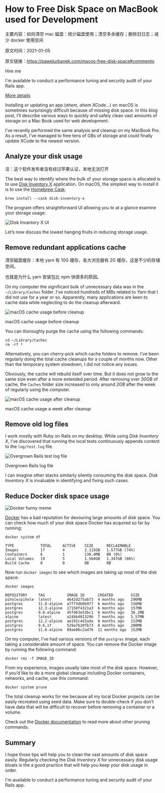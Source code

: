 # How to Free Disk Space on MacBook used for Development

主要内容：如何清空 mac 磁盘：统计磁盘使用；清空多余缓存；删除旧日志；减少 docker 使用空间

原文时间：2021-01-05

原文链接：https://pawelurbanek.com/macos-free-disk-space#commento

Hire me

I'm available to conduct a performance tuning and security audit of your Rails app.

[More details](https://pawelurbanek.com/#rails-performance-tuning)

Installing or updating an app (_ahem, ahem XCode…_) on macOS is sometimes surprisingly difficult because of missing disk space. In this blog post, I’ll describe various ways to quickly and safely clean vast amounts of storage on a Mac Book used for web development.

I’ve recently performed the same analysis and cleanup on my MacBook Pro. As a result, I’ve managed to free tens of GBs of storage and could finally update XCode to the newest version.

## Analyze your disk usage

注：这个软件发布者没有经过苹果认证，本地无法打开

The best way to identify where the bulk of your storage space is allocated is to use [Disk Inventory X](http://www.derlien.com/) application. On macOS, the simplest way to install it is to use the [Homebrew Cask](https://formulae.brew.sh/cask/disk-inventory-x).

```
brew install --cask disk-inventory-x
```

The program offers straightforward UI allowing you to at a glance examine your storage usage:

![Disk Invantory X UI](https://pawelurbanek.com/assets/disk-x-inventory-54eaae6e085279e12b464d65942832197270949f77bb530c038932949d4af941.png)

Let’s now discuss the lowest hanging fruits in reducing storage usage.

## Remove redundant applications cache

清空磁盘缓存：本地 yarn 有 10G 缓存，各大浏览器有 2G 缓存，这是不少的存储空间。

也就是为什么 yarn 安装包比 npm 快很多的原因。

On my computer the significant bulk of unnecessary data was in the `~/Library/Caches` folder. I’ve noticed hundreds of MBs related to _Yarn_ that I did not use for a year or so. Apparently, many applications are keen to cache data while neglecting to do the cleanup afterward.

![macOS cache usage before cleanup](https://pawelurbanek.com/assets/cache-before-3c0eb04faa3d22370a0d79ce639de8e66fc6581f5d1ae913ea2578c1dbc03322.png)

macOS cache usage before cleanup

You can thoroughly purge the cache using the following commands:

```
cd ~/Library/Caches
rm -rf *
```

Alternatively, you can cherry-pick which cache folders to remove. I’ve been regularly doing the total cache cleanups for a couple of months now. Other than the temporary system slowdown, I did not notice any issues.

Obviously, the cache will rebuild itself over time. But it does not grow to the same size even after a more extended period. After removing over _30GB_ of cache, the `Caches` folder size increased to only around _2GB_ after the week of regularly using the computer.

![macOS cache usage after cleanup](https://pawelurbanek.com/assets/cache-after-236358b8e3c414b7682b1366351c02249e412744a578d28d5474fc3f5fd1063a.png)

macOS cache usage a week after cleanup

## Remove old log files

I work mostly with Ruby on Rails on my desktop. While using _Disk Inventory X_, I’ve discovered that running the local tests continuously appends content to the `log/test.log` file.

![Overgrown Rails test log file](https://pawelurbanek.com/assets/rails-test-logs-ab4fd91e07d1c510d83d9f9f2f4ea1298d261b2e0444d42a014c69499356783b.png)

Overgrown Rails log file

I can imagine other stacks similarly silently consuming the disk space. _Disk Inventory X_ is invaluable in identifying and fixing such cases.

## Reduce Docker disk space usage

![Docker funny meme](https://pawelurbanek.com/assets/docker-disk-space-49e49e66d640c9ea4a11ae8938198d241ea1ef5702c71e9756d83c21ba90efde.png)

[Docker](https://www.docker.com/) has a bad reputation for devouring large amounts of disk space. You can check how much of your disk space Docker has acquired so far by running:

```
docker system df

TYPE            TOTAL     ACTIVE    SIZE      RECLAIMABLE
Images          17        4         2.115GB   1.577GB (74%)
Containers      6         1         138.4MB   0B (0%)
Local Volumes   19        5         1.564GB   1.347GB (86%)
Build Cache     0         0         0B        0B
```

Now run `docker images` to see which images are taking up most of the disk space:

```
docker images

REPOSITORY     TAG          IMAGE ID      CREATED        SIZE
pihole/pihole  latest       4642d275ab73  4 months ago   296MB
postgres       11.8-alpine  a7f73db0b977  6 months ago   156MB
postgres       12.3-alpine  17150f4321a3  6 months ago   157MB
postgres       9.6-alpine   45f463e53bc1  6 months ago   36.1MB
alpine         latest       a24bb4013296  7 months ago   5.57MB
postgres       12.2-alpine  ae192c4d3ada  8 months ago   152MB
postgres       9.6.17       529a7b20fb73  8 months ago   200MB
postgres       11.6-alpine  89ae06c2ad76  11 months ago  152MB
```

On my computer, I’ve had various versions of the `postgres` image, each taking a considerable amount of space. You can remove the Docker image by running the following command:

```
docker rmi -f IMAGE_ID
```

From my experience, images usually take most of the disk space. However, if you’d like to do a more global cleanup including Docker containers, networks, and cache, use this command:

```
docker system prune
```

The total cleanup works for me because all my local Docker projects can be easily recreated using seed data. Make sure to double-check if you don’t have data that will be difficult to recover before removing a container or a volume.

Check out the [Docker documentation](https://docs.docker.com/config/pruning/) to read more about other pruning commands.

## Summary

I hope those tips will help you to clean the vast amounts of disk space easily. Regularly checking the _Disk Inventory X_ for unnecessary disk usage bloats is the a good practice that will help you keep your disk usage in order.

I'm available to conduct a performance tuning and security audit of your Rails app.
